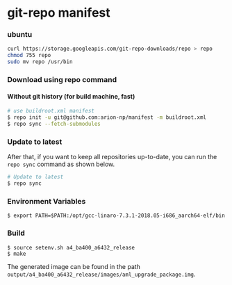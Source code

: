 # git-repo manifest
### ubuntu

```sh
curl https://storage.googleapis.com/git-repo-downloads/repo > repo
chmod 755 repo
sudo mv repo /usr/bin
```

### Download using repo command
#### Without git history (for build machine, fast)
```sh
# use buildroot.xml manifest
$ repo init -u git@github.com:arion-np/manifest -m buildroot.xml
$ repo sync --fetch-submodules
```

### Update to latest

After that, if you want to keep all repositories up-to-date, you can run the `repo sync` command as shown below.

```sh
# Update to latest
$ repo sync
```

### Environment Variables
```
$ export PATH=$PATH:/opt/gcc-linaro-7.3.1-2018.05-i686_aarch64-elf/bin
```

### Build
```
$ source setenv.sh a4_ba400_a6432_release
$ make
```

The generated image can be found in the path `output/a4_ba400_a6432_release/images/aml_upgrade_package.img`.